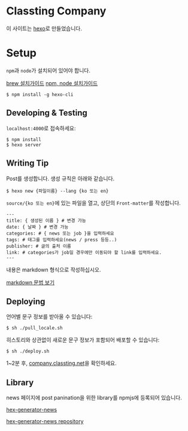 # Classting Company

이 사이트는 [hexo](http://hexo.io/)로 만들었습니다.


# Setup

`npm`과 `node`가 설치되어 있어야 합니다.

[brew 설치가이드](https://brew.sh/)
[npm, node 설치가이드](http://hochulshin.com/node-install-osx/)

```
$ npm install -g hexo-cli
```

## Developing & Testing

`localhost:4000`로 접속하세요:

```
$ npm install
$ hexo server
```

## Writing Tip

Post를 생성합니다.
생성 규칙은 아래와 같습니다.

```
$ hexo new {파일이름} --lang {ko 또는 en}
```

`source/{ko 또는 en}`에 있는 파일을 열고, 상단의 `Front-matter`를 작성합니다.

```
---
title: { 생성된 이름 } # 변경 가능
date: { 날짜 } # 변경 가능
categories: # { news 또는 job }을 입력하세요
tags: # 태그를 입력하세요(news / press 등등..)
publisher: # 글의 출처 이름
link: # categories가 job일 경우에만 이동되야 할 link를 입력하세요.
---

```

내용은 markdown 형식으로 작성하십시오.

[markdown 문법 보기](https://gist.github.com/ihoneymon/652be052a0727ad59601)


## Deploying

언어별 문구 정보를 받아올 수 있습니다:

```
$ sh ./pull_locale.sh
```

히스토리와 상관없이 새로운 문구 정보가 포함되어 배포할 수 있습니다:

```
$ sh ./deploy.sh
```

1~2분 후, [company.classting.net](https://compnay.classting.net)을 확인하세요.


## Library

news 페이지에 post panination을 위한 library를 npmjs에 등록되어 있습니다.

[hex-generator-news](https://www.npmjs.com/package/hexo-generator-news)

[hex-generator-news repository](https://github.com/classtinginc/hexo-generator-news)

